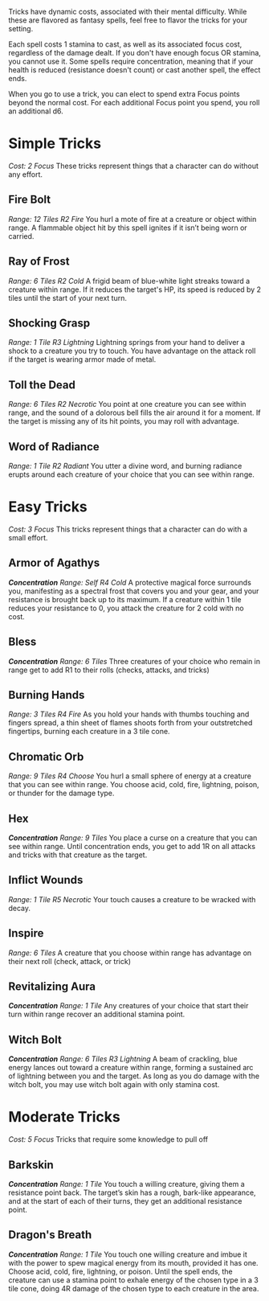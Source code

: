 Tricks have dynamic costs, associated with their mental difficulty. While these are flavored as fantasy spells, feel free to flavor the tricks for your setting.

Each spell costs 1 stamina to cast, as well as its associated focus cost, regardless of the damage dealt. If you don't have enough focus OR stamina, you cannot use it. Some spells require concentration, meaning that if your health is reduced (resistance doesn't count) or cast another spell, the effect ends.

When you go to use a trick, you can elect to spend extra Focus points beyond the normal cost. For each additional Focus point you spend, you roll an additional d6.

# Simple Tricks
*Cost: 2 Focus*
These tricks represent things that a character can do without any effort.

## Fire Bolt
*Range: 12 Tiles*
*R2 Fire*
You hurl a mote of fire at a creature or object within range. A flammable object hit by this spell ignites if it isn’t being worn or carried.

## Ray of Frost
*Range: 6 Tiles*
*R2 Cold*
A frigid beam of blue-white light streaks toward a creature within range. If it reduces the target's HP, its speed is reduced by 2 tiles until the start of your next turn.

## Shocking Grasp
*Range: 1 Tile*
*R3 Lightning*
Lightning springs from your hand to deliver a shock to a creature you try to touch. You have advantage on the attack roll if the target is wearing armor made of metal.

## Toll the Dead
*Range: 6 Tiles*
*R2 Necrotic*
You point at one creature you can see within range, and the sound of a dolorous bell fills the air around it for a moment. If the target is missing any of its hit points, you may roll with advantage.

## Word of Radiance
*Range: 1 Tile*
*R2 Radiant*
You utter a divine word, and burning radiance erupts around each creature of your choice that you can see within range.

# Easy Tricks
*Cost: 3 Focus*
This tricks represent things that a character can do with a small effort.

## Armor of Agathys
***Concentration***
*Range: Self*
*R4 Cold*
A protective magical force surrounds you, manifesting as a spectral frost that covers you and your gear, and your resistance is brought back up to its maximum. If a creature within 1 tile reduces your resistance to 0, you attack the creature for 2 cold with no cost.

## Bless
***Concentration***
*Range: 6 Tiles*
Three creatures of your choice who remain in range get to add R1 to their rolls (checks, attacks, and tricks)

## Burning Hands
*Range: 3 Tiles*
*R4 Fire*
As you hold your hands with thumbs touching and fingers spread, a thin sheet of flames shoots forth from your outstretched fingertips, burning each creature in a 3 tile cone.

## Chromatic Orb
*Range: 9 Tiles*
*R4 Choose*
You hurl a small sphere of energy at a creature that you can see within range. You choose acid, cold, fire, lightning, poison, or thunder for the damage type.

## Hex
***Concentration***
*Range: 9 Tiles*
You place a curse on a creature that you can see within range. Until concentration ends, you get to add 1R on all attacks and tricks with that creature as the target.

## Inflict Wounds
*Range: 1 Tile*
*R5 Necrotic*
Your touch causes a creature to be wracked with decay.

## Inspire
*Range: 6 Tiles*
A creature that you choose within range has advantage on their next roll (check, attack, or trick)

## Revitalizing Aura
***Concentration***
*Range: 1 Tile*
Any creatures of your choice that start their turn within range recover an additional stamina point.


## Witch Bolt
***Concentration***
*Range: 6 Tiles*
*R3 Lightning*
A beam of crackling, blue energy lances out toward a creature within range, forming a sustained arc of lightning between you and the target. As long as you do damage with the witch bolt, you may use witch bolt again with only stamina cost.

# Moderate Tricks
*Cost: 5 Focus*
Tricks that require some knowledge to pull off

## Barkskin
***Concentration***
*Range: 1 Tile*
You touch a willing creature, giving them a resistance point back. The target’s skin has a rough, bark-like appearance, and at the start of each of their turns, they get an additional resistance point.

## Dragon's Breath
***Concentration***
*Range: 1 Tile*
You touch one willing creature and imbue it with the power to spew magical energy from its mouth, provided it has one. Choose acid, cold, fire, lightning, or poison. Until the spell ends, the creature can use a stamina point to exhale energy of the chosen type in a 3 tile cone, doing 4R damage of the chosen type to each creature in the area.